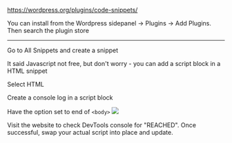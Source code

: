 https://wordpress.org/plugins/code-snippets/

You can install from the Wordpress sidepanel -> Plugins -> Add Plugins. Then search the plugin store

---


Go to All Snippets and create a snippet

It said Javascript not free, but don't worry - you can add a script block in a HTML snippet

Select HTML

Create a console log in a script block

Have the option set to end of `<body>`
![](sDOk0qr.png)

Visit the website to check DevTools console for "REACHED". Once successful, swap your actual script into place and update.